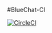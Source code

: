 #BlueChat-CI

[![CircleCI](https://circleci.com/gh/jonfarias/BlueChat-CI/tree/main.svg?style=svg)](https://circleci.com/gh/jonfarias/BlueChat-CI/tree/main)